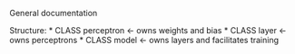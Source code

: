 General documentation

Structure:
    * CLASS perceptron <- owns weights and bias
    * CLASS layer      <- owns perceptrons
    * CLASS model      <- owns layers and facilitates training
